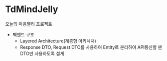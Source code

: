 # TdMindJelly
오늘의 마음젤리 프로젝트

- 백엔드 구조
  - Layered Architecture(계층형 아키텍처)
  - Response DTO, Request DTO를 사용하여 Entity르 분리하여 API통신할 땐 DTO만 사용하도록 설계
